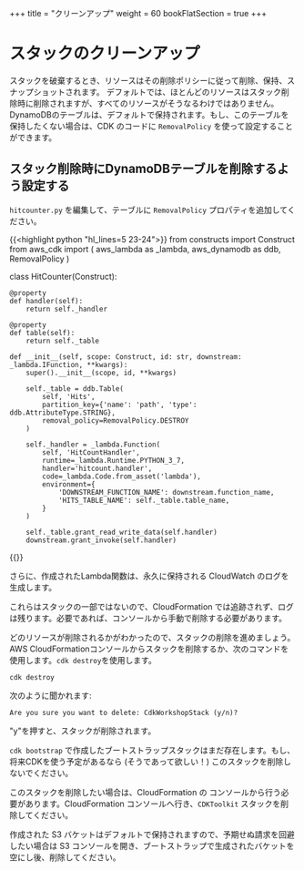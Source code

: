 +++
title = "クリーンアップ"
weight = 60
bookFlatSection = true
+++

# スタックのクリーンアップ

スタックを破棄するとき、リソースはその削除ポリシーに従って削除、保持、スナップショットされます。
デフォルトでは、ほとんどのリソースはスタック削除時に削除されますが、すべてのリソースがそうなるわけではありません。
DynamoDBのテーブルは、デフォルトで保持されます。もし、このテーブルを保持したくない場合は、CDK
のコードに `RemovalPolicy` を使って設定することができます。

## スタック削除時にDynamoDBテーブルを削除するよう設定する

`hitcounter.py` を編集して、テーブルに `RemovalPolicy` プロパティを追加してください。

{{<highlight python "hl_lines=5 23-24">}}
from constructs import Construct
from aws_cdk import (
aws_lambda as _lambda,
aws_dynamodb as ddb,
RemovalPolicy
)

class HitCounter(Construct):

    @property
    def handler(self):
        return self._handler

    @property
    def table(self):
        return self._table

    def __init__(self, scope: Construct, id: str, downstream: _lambda.IFunction, **kwargs):
        super().__init__(scope, id, **kwargs)

        self._table = ddb.Table(
            self, 'Hits',
            partition_key={'name': 'path', 'type': ddb.AttributeType.STRING},
            removal_policy=RemovalPolicy.DESTROY
        )

        self._handler = _lambda.Function(
            self, 'HitCountHandler',
            runtime=_lambda.Runtime.PYTHON_3_7,
            handler='hitcount.handler',
            code=_lambda.Code.from_asset('lambda'),
            environment={
                'DOWNSTREAM_FUNCTION_NAME': downstream.function_name,
                'HITS_TABLE_NAME': self._table.table_name,
            }
        )

        self._table.grant_read_write_data(self.handler)
        downstream.grant_invoke(self.handler)
{{</highlight>}}

さらに、作成されたLambda関数は、永久に保持される CloudWatch のログを生成します。

これらはスタックの一部ではないので、CloudFormation では追跡されず、ログは残ります。必要であれば、コンソールから手動で削除する必要があります。

どのリソースが削除されるかがわかったので、スタックの削除を進めましょう。
AWS CloudFormationコンソールからスタックを削除するか、次のコマンドを使用します。`cdk destroy`を使用します。

```
cdk destroy
```

次のように聞かれます:

```
Are you sure you want to delete: CdkWorkshopStack (y/n)?
```

"y"を押すと、スタックが削除されます。

`cdk bootstrap` で作成したブートストラップスタックはまだ存在します。もし、将来CDKを使う予定があるなら (そうであって欲しい！) このスタックを削除しないでください。

このスタックを削除したい場合は、CloudFormation の
コンソールから行う必要があります。CloudFormation コンソールへ行き、`CDKToolkit` スタックを削除してください。

作成された S3 バケットはデフォルトで保持されますので、予期せぬ請求を回避したい場合は S3 コンソールを開き、ブートストラップで生成されたバケットを空にし後、削除してください。
